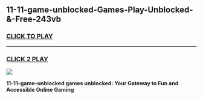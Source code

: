 
## 11-11-game-unblocked-Games-Play-Unblocked-&-Free-243vb
<h3>
<a href="https://premium76.site?title=11-11-game-unblocked&ref=24A">CLICK TO PLAY</a></h3>
<hr>

<h3>
<a href="https://premium76.site?title=11-11-game-unblocked&ref=24A">CLICK 2 PLAY</a>
  
</h3>

<a href="https://premium76.site?title=11-11-game-unblocked&ref=24A"><img src="https://clearcache.store/games.png"></a>


**11-11-game-unblocked games unblocked: Your Gateway to Fun and Accessible Online Gaming**
